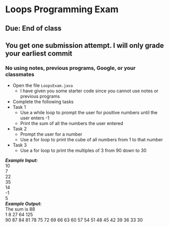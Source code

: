 # Loops Programming Exam

## Due: End of class

## You get one submission attempt. I will only grade your earliest commit

### No using notes, previous programs, Google, or your classmates

- Open the file `LoopsExam.java`
  - I have given you some starter code since you cannot use notes or previous programs
- Complete the following tasks
- Task 1
  - Use a while loop to prompt the user for positive numbers until the user enters -1
  - Print the sum of all the numbers the user entered
- Task 2
  - Prompt the user for a number
  - Use a for loop to print the cube of all numbers from 1 to that number
- Task 3
  - Use a for loop to print the multiples of 3 from 90 down to 30

***Example Input:***\
10\
7\
22\
35\
14\
-1\
5\
***Example Output:***\
The sum is 88\
1 8 27 64 125\
90 87 84 81 78 75 72 69 66 63 60 57 54 51 48 45 42 39 36 33 30
